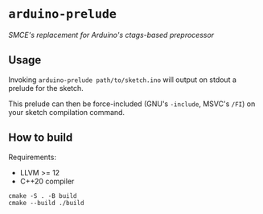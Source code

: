 # `arduino-prelude`
_SMCE's replacement for Arduino's ctags-based preprocessor_

## Usage

Invoking
`arduino-prelude path/to/sketch.ino`
will output on stdout a prelude for the sketch.

This prelude can then be force-included (GNU's `-include`, MSVC's `/FI`) on your sketch compilation command.

## How to build

Requirements:
- LLVM >= 12
- C++20 compiler

```
cmake -S . -B build
cmake --build ./build
```
